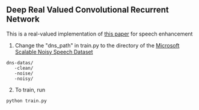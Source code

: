 ## Deep Real Valued Convolutional Recurrent Network

This is a real-valued implementation of [this paper](https://arxiv.org/abs/2008.00264) for speech enhancement

1. Change the "dns_path" in train.py to the directory of the [Microsoft Scalable Noisy Speech Dataset](https://github.com/microsoft/MS-SNSD)
```
dns-datas/
   -clean/
   -noise/
   -noisy/
```

2. To train, run
```
python train.py
```
